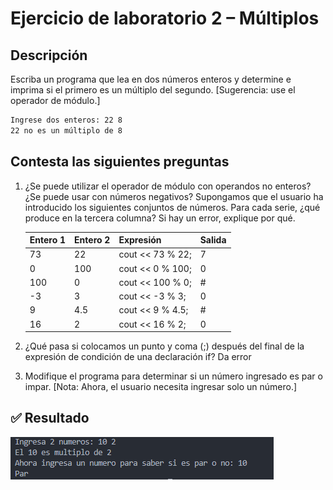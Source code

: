 # Ejercicio de laboratorio 2 – Múltiplos

## Descripción

Escriba un programa que lea en dos números enteros y determine e imprima si el primero es un múltiplo del segundo. [Sugerencia: use el operador de módulo.]

```cmd
Ingrese dos enteros: 22 8
22 no es un múltiplo de 8
```

## Contesta las siguientes preguntas

1. ¿Se puede utilizar el operador de módulo con operandos no enteros? ¿Se puede usar con números negativos? Supongamos que el usuario ha introducido los siguientes conjuntos de números. Para cada serie, ¿qué produce en la tercera columna? Si hay un error, explique por qué.

   | Entero 1 | Entero 2 | Expresión        | Salida |
   | -------- | -------- | ---------------- | ------ |
   | 73       | 22       | cout << 73 % 22; |   7    |
   | 0        | 100      | cout << 0 % 100; |   0    |
   | 100      | 0        | cout << 100 % 0; |   #    | Arimethic exception porque esta diviendo entre 0
   | -3       | 3        | cout << -3 % 3;  |   0    |
   | 9        | 4.5      | cout << 9 % 4.5; |   #    | No acepta decimales el modulo
   | 16       | 2        | cout << 16 % 2;  |   0    |

2. ¿Qué pasa si colocamos un punto y coma (;) después del final de la expresión de condición de una declaración if?
Da error

3. Modifique el programa para determinar si un número ingresado es par o impar. [Nota: Ahora, el usuario necesita ingresar solo un número.]


## ✅ Resultado

![alt text](res2.png)
